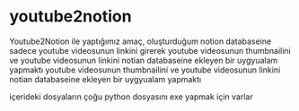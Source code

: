 # youtube2notion

Youtube2Notion ile yaptığımız amaç, oluşturduğum notion databaseine sadece youtube videosunun linkini girerek 
youtube videosunun thumbnailini ve youtube videosunun linkini notian databaseine ekleyen bir uygyualam yapmaktı
youtube videosunun thumbnailini ve youtube videosunun linkini notian databaseine ekleyen bir uygyualam yapmaktı

içerideki dosyaların çoğu python dosyasını exe yapmak için varlar

